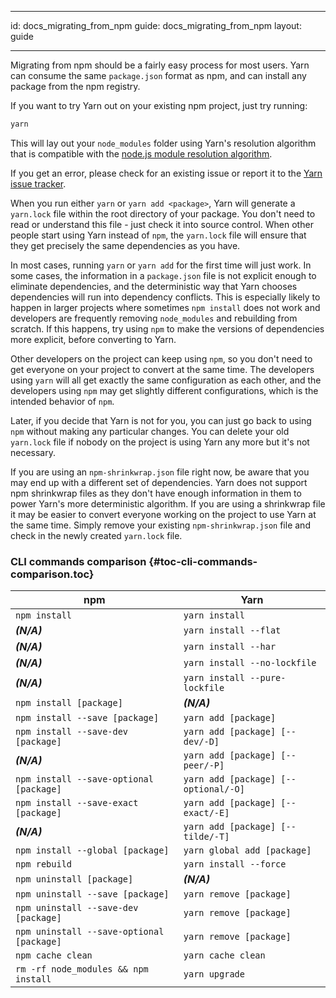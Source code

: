 * * *

id: docs_migrating_from_npm guide: docs_migrating_from_npm layout: guide

* * *

Migrating from npm should be a fairly easy process for most users. Yarn can consume the same `package.json` format as npm, and can install any package from the npm registry.

If you want to try Yarn out on your existing npm project, just try running:

```sh
yarn
```

This will lay out your `node_modules` folder using Yarn's resolution algorithm that is compatible with the [node.js module resolution algorithm](https://nodejs.org/api/modules.html#modules_all_together).

If you get an error, please check for an existing issue or report it to the [Yarn issue tracker](https://github.com/yarnpkg/yarn/issues).

When you run either `yarn` or `yarn add <package>`, Yarn will generate a `yarn.lock` file within the root directory of your package. You don't need to read or understand this file - just check it into source control. When other people start using Yarn instead of `npm`, the `yarn.lock` file will ensure that they get precisely the same dependencies as you have.

In most cases, running `yarn` or `yarn add` for the first time will just work. In some cases, the information in a `package.json` file is not explicit enough to eliminate dependencies, and the deterministic way that Yarn chooses dependencies will run into dependency conflicts. This is especially likely to happen in larger projects where sometimes `npm install` does not work and developers are frequently removing `node_modules` and rebuilding from scratch. If this happens, try using `npm` to make the versions of dependencies more explicit, before converting to Yarn.

Other developers on the project can keep using `npm`, so you don't need to get everyone on your project to convert at the same time. The developers using `yarn` will all get exactly the same configuration as each other, and the developers using `npm` may get slightly different configurations, which is the intended behavior of `npm`.

Later, if you decide that Yarn is not for you, you can just go back to using `npm` without making any particular changes. You can delete your old `yarn.lock` file if nobody on the project is using Yarn any more but it's not necessary.

If you are using an `npm-shrinkwrap.json` file right now, be aware that you may end up with a different set of dependencies. Yarn does not support npm shrinkwrap files as they don't have enough information in them to power Yarn's more deterministic algorithm. If you are using a shrinkwrap file it may be easier to convert everyone working on the project to use Yarn at the same time. Simply remove your existing `npm-shrinkwrap.json` file and check in the newly created `yarn.lock` file.

### CLI commands comparison [](#toc-cli-commands-comparison){#toc-cli-commands-comparison.toc}

| npm                                          | Yarn                                 |
| -------------------------------------------- | ------------------------------------ |
| `npm install`                                | `yarn install`                       |
| ***(N/A)***                                  | `yarn install --flat`                |
| ***(N/A)***                                  | `yarn install --har`                 |
| ***(N/A)***                                  | `yarn install --no-lockfile`         |
| ***(N/A)***                                  | `yarn install --pure-lockfile`       |
| `npm install [package]`                      | ***(N/A)***                          |
| `npm install --save [package]`               | `yarn add [package]`                 |
| `npm install --save-dev [package]`           | `yarn add [package] [--dev/-D]`      |
| ***(N/A)***                                  | `yarn add [package] [--peer/-P]`     |
| `npm install --save-optional [package]`      | `yarn add [package] [--optional/-O]` |
| `npm install --save-exact [package]`         | `yarn add [package] [--exact/-E]`    |
| ***(N/A)***                                  | `yarn add [package] [--tilde/-T]`    |
| `npm install --global [package]`             | `yarn global add [package]`          |
| `npm rebuild`                                | `yarn install --force`               |
| `npm uninstall [package]`                    | ***(N/A)***                          |
| `npm uninstall --save [package]`             | `yarn remove [package]`              |
| `npm uninstall --save-dev [package]`         | `yarn remove [package]`              |
| `npm uninstall --save-optional [package]`    | `yarn remove [package]`              |
| `npm cache clean`                            | `yarn cache clean`                   |
| `rm -rf node_modules && npm install` | `yarn upgrade`                       |